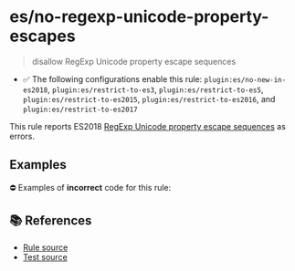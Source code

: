 # es/no-regexp-unicode-property-escapes
> disallow RegExp Unicode property escape sequences

- ✅ The following configurations enable this rule: `plugin:es/no-new-in-es2018`, `plugin:es/restrict-to-es3`, `plugin:es/restrict-to-es5`, `plugin:es/restrict-to-es2015`, `plugin:es/restrict-to-es2016`, and `plugin:es/restrict-to-es2017`

This rule reports ES2018 [RegExp Unicode property escape sequences](https://github.com/tc39/proposal-regexp-unicode-property-escapes#readme) as errors.

## Examples

⛔ Examples of **incorrect** code for this rule:

<eslint-playground type="bad" code="/*eslint es/no-regexp-unicode-property-escapes: error */
const r1 = /\p{Script=Hiragana}+/u
" />

## 📚 References

- [Rule source](https://github.com/mysticatea/eslint-plugin-es/blob/v4.0.0/lib/rules/no-regexp-unicode-property-escapes.js)
- [Test source](https://github.com/mysticatea/eslint-plugin-es/blob/v4.0.0/tests/lib/rules/no-regexp-unicode-property-escapes.js)
